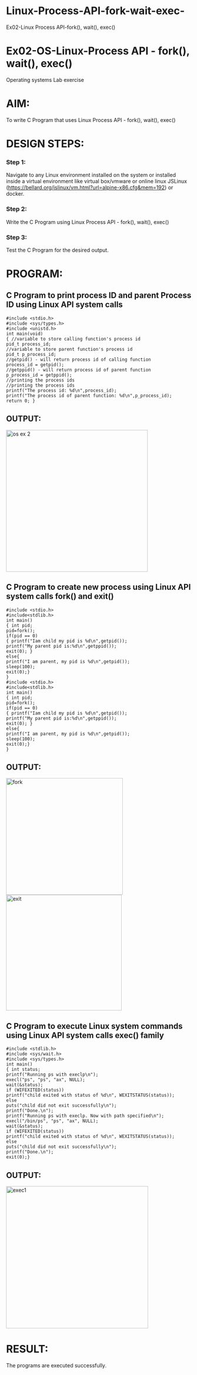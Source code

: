 # Linux-Process-API-fork-wait-exec-
Ex02-Linux Process API-fork(), wait(), exec()
# Ex02-OS-Linux-Process API - fork(), wait(), exec()
Operating systems Lab exercise
# AIM:
To write C Program that uses Linux Process API - fork(), wait(), exec()
# DESIGN STEPS:
### Step 1:
Navigate to any Linux environment installed on the system or installed inside a virtual environment like virtual box/vmware or online linux JSLinux (https://bellard.org/jslinux/vm.html?url=alpine-x86.cfg&mem=192) or docker.
### Step 2:
Write the C Program using Linux Process API - fork(), wait(), exec()
### Step 3:
Test the C Program for the desired output. 
# PROGRAM:
## C Program to print process ID and parent Process ID using Linux API system calls
```
#include <stdio.h>
#include <sys/types.h>
#include <unistd.h>
int main(void)
{ //variable to store calling function's process id
pid_t process_id;
//variable to store parent function's process id
pid_t p_process_id;
//getpid() - will return process id of calling function
process_id = getpid();
//getppid() - will return process id of parent function
p_process_id = getppid();
//printing the process ids
//printing the process ids
printf("The process id: %d\n",process_id);
printf("The process id of parent function: %d\n",p_process_id);
return 0; }
```
## OUTPUT:
<img width="385" alt="os ex 2" src="https://github.com/jayaseelan2006/Linux-Process-API-fork-wait-exec/assets/151389443/3902f5a4-497e-4864-82b0-467761de95a4">

## C Program to create new process using Linux API system calls fork() and exit()
```
#include <stdio.h>
#include<stdlib.h>
int main()
{ int pid;
pid=fork();
if(pid == 0)
{ printf("Iam child my pid is %d\n",getpid());
printf("My parent pid is:%d\n",getppid());
exit(0); }
else{
printf("I am parent, my pid is %d\n",getpid());
sleep(100);
exit(0);}
}
#include <stdio.h>
#include<stdlib.h>
int main()
{ int pid;
pid=fork();
if(pid == 0)
{ printf("Iam child my pid is %d\n",getpid());
printf("My parent pid is:%d\n",getppid());
exit(0); }
else{
printf("I am parent, my pid is %d\n",getpid());
sleep(100);
exit(0);}
}
```
## OUTPUT:
<img width="317" alt="fork" src="https://github.com/jayaseelan2006/Linux-Process-API-fork-wait-exec/assets/151389443/30f9336b-ca2a-47b7-b429-6d62fe956356">
<img width="314" alt="exit" src="https://github.com/jayaseelan2006/Linux-Process-API-fork-wait-exec/assets/151389443/7ae15a1a-a921-4b5e-be1c-2175629bf5ed">

## C Program to execute Linux system commands using Linux API system calls exec() family
```
#include <stdlib.h>
#include <sys/wait.h>
#include <sys/types.h>
int main()
{ int status;
printf("Running ps with execlp\n");
execl("ps", "ps", "ax", NULL);
wait(&status);
if (WIFEXITED(status))
printf("child exited with status of %d\n", WEXITSTATUS(status));
else
puts("child did not exit successfully\n");
printf("Done.\n");
printf("Running ps with execlp. Now with path specified\n");
execl("/bin/ps", "ps", "ax", NULL);
wait(&status);
if (WIFEXITED(status))
printf("child exited with status of %d\n", WEXITSTATUS(status));
else
puts("child did not exit successfully\n");
printf("Done.\n");
exit(0);}
```
## OUTPUT:
<img width="386" alt="exec1" src="https://github.com/jayaseelan2006/Linux-Process-API-fork-wait-exec/assets/151389443/6b66b389-9fe7-4a2d-a55c-38980430a547">

# RESULT:
The programs are executed successfully.
